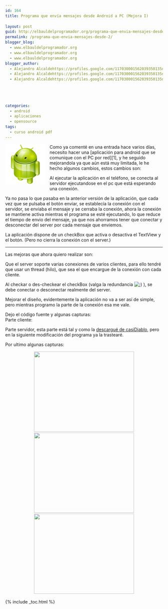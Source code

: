 ```yaml
---
id: 164
title: Programa que envía mensajes desde Android a PC (Mejora I)

layout: post
guid: http://elbauldelprogramador.org/programa-que-envia-mensajes-desde-android-a-pc-mejora-i/
permalink: /programa-que-envia-mensajes-desde-2/
blogger_blog:
  - www.elbauldelprogramador.org
  - www.elbauldelprogramador.org
  - www.elbauldelprogramador.org
blogger_author:
  - Alejandro Alcaldehttps://profiles.google.com/117030001562039350135noreply@blogger.com
  - Alejandro Alcaldehttps://profiles.google.com/117030001562039350135noreply@blogger.com
  - Alejandro Alcaldehttps://profiles.google.com/117030001562039350135noreply@blogger.com

  
  
  
categories:
  - android
  - aplicaciones
  - opensource
tags:
  - curso android pdf
---
```

<img border="0" src="/assets/img/2013/07/iconoAndroid.png" style="clear:left; float:left;margin-right:1em; margin-bottom:1em" />  
Como ya comenté en una entrada hace varios días, necesito hacer una [aplicación para android que se comunique con el PC por red][1], y he seguido mejorandola ya que aún está muy limitada, le he hecho algunos cambios, estos cambios son:  
<!--ad-->

Al ejecutar la aplicación en el teléfono, se conecta al servidor ejecutandose en el pc que está esperando una conexión.

Ya no pasa lo que pasaba en la anterior versión de la aplicación, que cada vez que se pulsaba el botón enviar, se establecía la conexión con el servidor, se enviaba el mensaje y se cerraba la conexión, ahora la conexión se mantiene activa mientras el programa se esté ejecutando, lo que reduce el tiempo de envio del mensaje, ya que nos ahorramos tener que conectar y desconectar del server por cada mensaje que enviemos.

La aplicación dispone de un checkBox que activa o desactiva el TextView y el botón. (Pero no cierra la conexión con el server.)

* * *

Las mejoras que ahora quiero realizar son:

Que el server soporte varias conexiones de varios clientes, para ello tendré que usar un thread (hilo), que sea el que encargue de la conexión con cada cliente.

Al checkar o des-checkear el checkBox (valga la redundancia <img src="https://elbauldelprogramador.com/wp-includes/assets/img/smilies/icon_wink.gif" alt=";)" class="wp-smiley" /> ), se debe conectar o desconectar realmente del server.

Mejorar el diseño, evidentemente la aplicación no va a ser así de simple, pero mientras programo la parte de la conexión esa me vale.

Dejo el código fuente y algunas capturas:  
Parte cliente:



Parte servidor, esta parte está tal y como la [descargué de casiDiablo][2], pero en la siguiente modificación del programa ya la trastearé.



Por ultimo algunas capturas:

<div class="separator" style="clear: both; text-align: center;">
  <a href="https://2.bp.blogspot.com/-fd7bF2KeVz0/TZy69gP91qI/AAAAAAAAAX8/TS2lEDPa5Hc/s1600/cliente.png" imageanchor="1" style="margin-left:1em; margin-right:1em"><img border="0" height="256" width="320" src="https://2.bp.blogspot.com/-fd7bF2KeVz0/TZy69gP91qI/AAAAAAAAAX8/TS2lEDPa5Hc/s320/cliente.png" /></a>
</div>

<div class="separator" style="clear: both; text-align: center;">
  <a href="https://2.bp.blogspot.com/-fmPuUA9j_z0/TZy6-l2N5CI/AAAAAAAAAYE/XqlyacBVbbM/s1600/no.png" imageanchor="1" style="margin-left:1em; margin-right:1em"><img border="0" height="256" width="320" src="https://2.bp.blogspot.com/-fmPuUA9j_z0/TZy6-l2N5CI/AAAAAAAAAYE/XqlyacBVbbM/s320/no.png" /></a>
</div>

<div class="separator" style="clear: both; text-align: center;">
  <a href="https://1.bp.blogspot.com/-WK1A6yIyLPA/TZy6_DB-rGI/AAAAAAAAAYM/GFY0IPD7lYQ/s1600/otra.png" imageanchor="1" style="margin-left:1em; margin-right:1em"><img border="0" height="256" width="320" src="https://1.bp.blogspot.com/-WK1A6yIyLPA/TZy6_DB-rGI/AAAAAAAAAYM/GFY0IPD7lYQ/s320/otra.png" /></a>
</div>



 [1]: https://elbauldelprogramador.com/programa-que-envia-mensajes-desde/
 [2]: http://casidiablo.net/java-socket-chat-basico/

{% include _toc.html %}
